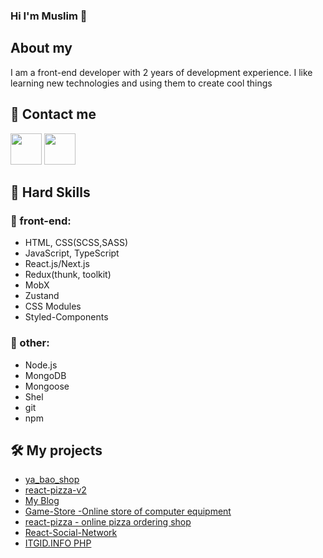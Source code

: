 ### Hi I'm Muslim 👋
## About my
I am a front-end developer with 2 years of development experience. I like learning new technologies and using them to create cool things
## 🔗 Contact me
[<img src="https://image.similarpng.com/thumbnail/2021/01/Telegram-icon-on-transparent-background-PNG.png" width="50">](https://t.me/abusafiia)
[<img src="https://upload.wikimedia.org/wikipedia/commons/thumb/f/f8/LinkedIn_icon_circle.svg/2048px-LinkedIn_icon_circle.svg.png" width="50">](https://www.linkedin.com/feed/)
## 🔨  Hard Skills
### 🚀 front-end:
  - HTML, CSS(SCSS,SASS)
  - JavaScript, TypeScript
  - React.js/Next.js
  - Redux(thunk, toolkit)
  - MobX
  - Zustand
  - CSS Modules
  - Styled-Components
### 💬 other:
  - Node.js
  - MongoDB
  - Mongoose
  - Shel
  - git
  - npm
## 🛠️ My projects
  - [ya_bao_shop](https://github.com/zamukaev/ya_bao_shop)
  - [react-pizza-v2](https://github.com/zamukaev/react-pizza-v2)
  - [My Blog](https://github.com/zamukaev/capstone-project)
  - [Game-Store -Online store of computer equipment](https://github.com/ihopeyoucanfly/gameStore-frontend)
  - [react-pizza - online pizza ordering shop](https://github.com/zamukaev/React-pizza-typescript)
  - [React-Social-Network](https://github.com/zamukaev/React-Social-Network)
  - [ITGID.INFO PHP](http://f9959517.beget.tech/)
 
